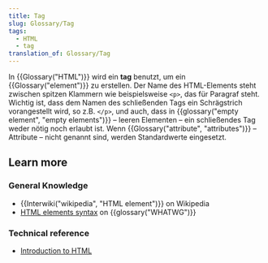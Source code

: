 ```yaml
---
title: Tag
slug: Glossary/Tag
tags:
  - HTML
  - tag
translation_of: Glossary/Tag
---
```

In {{Glossary("HTML")}} wird ein **tag** benutzt, um ein {{Glossary("element")}} zu erstellen. Der Name des HTML-Elements steht zwischen spitzen Klammern wie beispielsweise `<p>`, das für Paragraf steht. Wichtig ist, dass dem Namen des schließenden Tags ein Schrägstrich vorangestellt wird, so z.B. `</p>`, und auch, dass in {{glossary("empty element", "empty elements")}} – leeren Elementen – ein schließendes Tag weder nötig noch erlaubt ist. Wenn {{Glossary("attribute", "attributes")}} – Attribute – nicht genannt sind, werden Standardwerte eingesetzt.

## Learn more

### General Knowledge

- {{Interwiki("wikipedia", "HTML element")}} on Wikipedia
- [HTML elements syntax](https://html.spec.whatwg.org/multipage/syntax.html#elements-2) on {{glossary("WHATWG")}}

### Technical reference

- [Introduction to HTML](/de/docs/Learn/HTML/Introduction_to_HTML)
